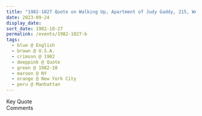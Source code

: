 ```yaml
---
title: "1982-1027 Quote on Walking Up, Apartment of Judy Gaddy, 215, West 92nd Street, Manhattan, New York City, NY, U.S.A."
date: 2023-09-24
display_date: 
sort_date: 1982-10-27
permalink: /events/1982-1027-b
tags:
  - blue @ English
  - brown @ U.S.A.
  - crimson @ 1982
  - deeppink @ Quote
  - green @ 1982-10
  - maroon @ NY
  - orange @ New York City
  - peru @ Manhattan
---
```


<wave-list>
  <list-title color="green" width="75">Key Quote</list-title>
  <list-item color="BlanchedAlmond"  width="200"></list-item>
  <list-item color="Lavender"></list-item>
  <list-item color="BlanchedAlmond"></list-item>
</wave-list>

<br>

<wave-list>
  <list-title color="green" width="75">Comments</list-title>
  <list-item color="BlanchedAlmond"  width="200"></list-item>
  <list-item color="Lavender"></list-item>
  <list-item color="BlanchedAlmond"></list-item>
</wave-list>